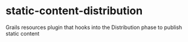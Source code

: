 static-content-distribution
===========================

Grails resources plugin that hooks into the Distribution phase to publish static content
